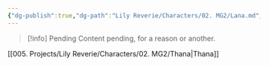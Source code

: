 ```yaml
---
{"dg-publish":true,"dg-path":"Lily Reverie/Characters/02. MG2/Lana.md","permalink":"/lily-reverie/characters/02-mg-2/lana/","created":"2024-01-20T03:12:51.328-03:00","updated":"2024-01-21T01:41:28.100-03:00"}
---
```



>[!info] Pending
>Content pending, for a reason or another.

[[005. Projects/Lily Reverie/Characters/02. MG2/Thana\|Thana]]